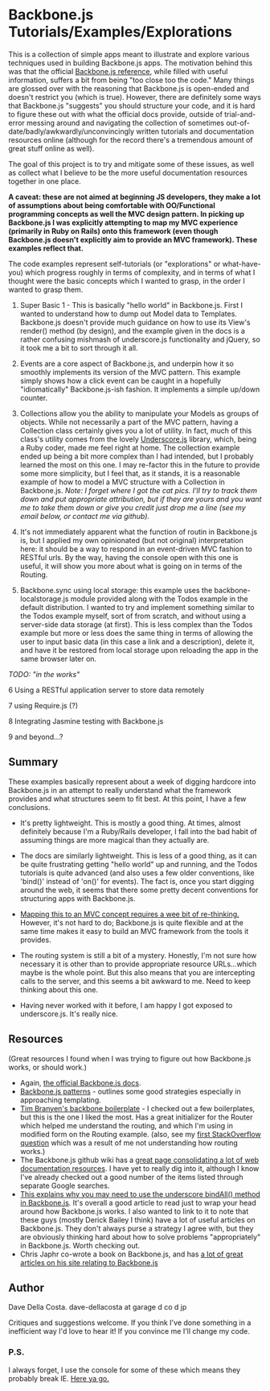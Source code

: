 # Backbone.js Tutorials/Examples/Explorations

This is a collection of simple apps meant to illustrate and explore various techniques used in building Backbone.js apps.  The motivation behind this was that the official [Backbone.js reference](http://backbonejs.org/), while filled with useful information, suffers a bit from being "too close too the code."  Many things are glossed over with the reasoning that Backbone.js is open-ended and doesn't restrict you (which is true).  However, there are definitely some ways that Backbone.js "suggests" you should structure your code, and it is hard to figure these out with what the official docs provide, outside of trial-and-error messing around and navigating the collection of sometimes out-of-date/badly/awkwardly/unconvincingly written tutorials and documentation resources online (although for the record there's a tremendous amount of great stuff online as well).

The goal of this project is to try and mitigate some of these issues, as well as collect what I believe to be the more useful documentation resources together in one place.

**A caveat: these are not aimed at beginning JS developers, they make a lot of assumptions about being comfortable with OO/Functional programming concepts as well the MVC design pattern.  In picking up Backbone.js I was explicitly attempting to map my MVC experience (primarily in Ruby on Rails) onto this framework (even though Backbone.js doesn't explicitly aim to provide an MVC framework).  These examples reflect that.**

The code examples represent self-tutorials (or "explorations" or what-have-you) which progress roughly in terms of complexity, and in terms of what I thought were the basic concepts which I wanted to grasp, in the order I wanted to grasp them.

1. Super Basic 1 - This is basically "hello world" in Backbone.js. First I wanted to understand how to dump out Model data to Templates.  Backbone.js doesn't provide much guidance on how to use its View's render() method (by design), and the example given in the docs is a rather confusing mishmash of underscore.js functionality and jQuery, so it took me a bit to sort through it all.

2. Events are a core aspect of Backbone.js, and underpin how it so smoothly implements its version of the MVC pattern.  This example simply shows how a click event can be caught in a hopefully "idiomatically" Backbone.js-ish fashion.  It implements a simple up/down counter.

3. Collections allow you the ability to manipulate your Models as groups of objects.  While not necessarily a part of the MVC pattern, having a Collection class certainly gives you a lot of utility.  In fact, much of this class's utility comes from the lovely [Underscore.js](http://documentcloud.github.com/underscore/) library, which, being a Ruby coder, made me feel right at home. The collection example ended up being a bit more complex than I had intended, but I probably learned the most on this one.  I may re-factor this in the future to provide some more simplicity, but I feel that, as it stands, it is a reasonable example of how to model a MVC structure with a Collection in Backbone.js. *Note: I forget where I got the cat pics.  I'll try to track them down and put appropriate attribution, but if they are yours and you want me to take them down or give you credit just drop me a line (see my email below, or contact me via github).*

4. It's not immediately apparent what the function of routin in Backbone.js is, but I applied my own opinionated (but not original) interpretation here: it should be a way to respond in an event-driven MVC fashion to RESTful urls. By the way, having the console open with this one is useful, it will show you more about what is going on in terms of the Routing.

5. Backbone.sync using local storage: this example uses the backbone-localstorage.js module provided along with the Todos example in the default distribution. I wanted to try and implement something similar to the Todos example myself, sort of from scratch, and without using a server-side data storage (at first).  This is less complex than the Todos example but more or less does the same thing in terms of allowing the user to input basic data (in this case a link and a description), delete it, and have it be restored from local storage upon reloading the app in the same browser later on.

*TODO: "in the works"*

6 Using a RESTful application server to store data remotely

7 using Require.js (?)

8 Integrating Jasmine testing with Backbone.js

9 and beyond...?

## Summary

These examples basically represent about a week of digging hardcore into Backbone.js in an attempt to really understand what the framework provides and what structures seem to fit best.  At this point, I have a few conclusions.

* It's pretty lightweight.  This is mostly a good thing.  At times, almost definitely because I'm a Ruby/Rails developer, I fall into the bad habit of assuming things are more magical than they actually are.

* The docs are similarly lightweight.  This is less of a good thing, as it can be quite frustrating getting "hello world" up and running, and the Todos tutorials is quite advanced (and also uses a few older conventions, like 'bind()' instead of 'on()' for events).  The fact is, once you start digging around the web, it seems that there some pretty decent conventions for structuring apps with Backbone.js.

* [Mapping this to an MVC concept requires a wee bit of re-thinking.](http://documentcloud.github.com/backbone/#FAQ-mvc)  However, it's not hard to do; Backbone.js is quite flexible and at the same time makes it easy to build an MVC framework from the tools it provides.

* The routing system is still a bit of a mystery.  Honestly, I'm not sure how necessary it is other than to provide appropriate resource URLs...which maybe is the whole point.  But this also means that you are intercepting calls to the server, and this seems a bit awkward to me.  Need to keep thinking about this one.

* Having never worked with it before, I am happy I got exposed to underscore.js.  It's really nice.

## Resources

(Great resources I found when I was trying to figure out how Backbone.js works, or should work.)

* Again, [the official Backbone.js docs](http://documentcloud.github.com/backbone/).
* [Backbone.js patterns](http://ricostacruz.com/backbone-patterns/) - outlines some good strategies especially in approaching templating.
* [Tim Branyen's backbone boilerplate](https://github.com/backbone-boilerplate) - I checked out a few boilerplates, but this is the one I liked the most.  Has a great initializer for the Router which helped me understand the routing, and which I'm using in modified form on the Routing example. (also, see my [first StackOverflow question](http://stackoverflow.com/questions/9939737/how-does-one-listen-to-the-router-respond-to-router-events-in-views-models-i) which was a result of me not understanding how routing works.)
* The Backbone.js github wiki has a [great page consolidating a lot of web documentation resources](https://github.com/documentcloud/backbone/wiki/Extensions%2C-Plugins%2C-Resources). I have yet to really dig into it, although I know I've already checked out a good number of the items listed through separate Google searches.
* [This explains why you may need to use the underscore bindAll() method in Backbone.js](http://lostechies.com/derickbailey/2011/06/15/solving-backbones-this-model-view-problem-with-underscore-js/).  It's overall a good article to read just to wrap your head around how Backbone.js works.  I also wanted to link to it to note that these guys (mostly Derick Bailey I think) have a lot of useful articles on Backbone.js.  They don't always purse a strategy I agree with, but they are obviously thinking hard about how to solve problems "appropriately" in Backbone.js.  Worth checking out.
* Chris Japhr co-wrote a book on Backbone.js, and has [a lot of great articles on his site relating to Backbone.js](http://japhr.blogspot.jp/search/label/backbonejs)

## Author

Dave Della Costa.  dave-dellacosta at garage d co d jp

Critiques and suggestions welcome.  If you think I've done something in a inefficient way I'd love to hear it!  If you convince me I'll change my code.

### P.S.

I always forget, I use the console for some of these which means they probably break IE.  [Here ya go.](http://mozilla.org/firefox/)
